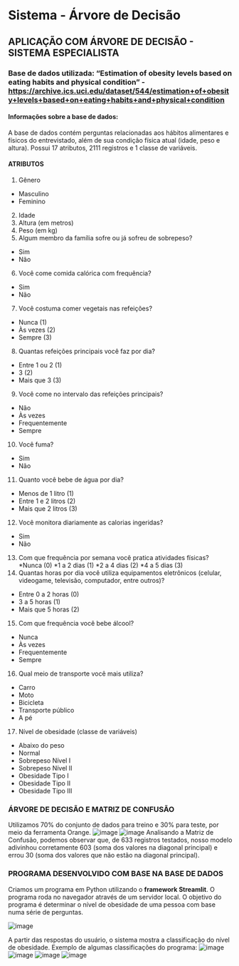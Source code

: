 # Sistema - Árvore de Decisão
## APLICAÇÃO COM ÁRVORE DE DECISÃO - SISTEMA ESPECIALISTA 

### Base de dados utilizada: “Estimation of obesity levels based on eating habits and physical condition” - https://archive.ics.uci.edu/dataset/544/estimation+of+obesity+levels+based+on+eating+habits+and+physical+condition 



#### Informações sobre a base de dados:
A base de dados contém perguntas relacionadas aos hábitos alimentares e físicos do entrevistado, além de sua condição física atual (idade, peso e altura). 
Possui 17 atributos, 2111 registros e 1 classe de variáveis. 

#### ATRIBUTOS

1. Gênero 
  *	Masculino
  *	Feminino
2. Idade
3.	Altura (em metros)
4.	Peso (em kg)
5.	Algum membro da família sofre ou já sofreu de sobrepeso?
  *	Sim
  *	Não
6.	Você come comida calórica com frequência?
  *	Sim
  *	Não
7.	Você costuma comer vegetais nas refeições?
  *	Nunca (1)
  *	Às vezes (2)
  *	Sempre (3)
8.	Quantas refeições principais você faz por dia?
  *	Entre 1 ou 2 (1)
  *	3 (2)
  *	Mais que 3 (3)
9.	Você come no intervalo das refeições principais?
  *	Não 
  *	Às vezes
  *	Frequentemente
  *	Sempre
10.	 Você fuma?
  *	Sim
  *	Não
11.	Quanto você bebe de água por dia?
  *	Menos de 1 litro (1)
  *	Entre 1 e 2 litros (2)
  *	Mais que 2 litros (3)
12.	Você monitora diariamente as calorias ingeridas?
  *	Sim
  *	Não
13.	Com que frequência por semana você pratica atividades físicas?
   	*Nunca (0)
   	*1 a 2 dias (1)
   	*2 a 4 dias (2)
   	*4 a 5 dias (3)
14.	Quantas horas por dia você utiliza equipamentos eletrônicos (celular, videogame, televisão, computador, entre outros)?
  *	Entre 0 a 2 horas (0)
  *	3 a 5 horas (1)
  *	Mais que 5 horas (2)
15.	Com que frequência você bebe álcool?
  *	Nunca
  *	Às vezes
  *	Frequentemente
  *	Sempre
16.	Qual meio de transporte você mais utiliza?
  *	Carro
  *	Moto
  *	Bicicleta
  *	Transporte público
  *	A pé
17.	Nível de obesidade (classe de variáveis)
  *	Abaixo do peso
  *	Normal 
  *	Sobrepeso Nível I
  *	Sobrepeso Nível II
  *	Obesidade Tipo I 
  *	Obesidade Tipo II
  *	Obesidade Tipo III 


### ÁRVORE DE DECISÃO E MATRIZ DE CONFUSÃO
Utilizamos 70% do conjunto de dados para treino e 30% para teste, por meio da ferramenta Orange.
![image](https://github.com/liviagomes30/SistemaArvoredeDecisao/assets/97247583/3e78e59f-38fd-47ad-8018-a0f6f3e3e669)
![image](https://github.com/liviagomes30/SistemaArvoredeDecisao/assets/97247583/cfb2a581-46ca-4549-8141-04c634d4338e)
Analisando a Matriz de Confusão, podemos observar que, de 633 registros testados, nosso modelo adivinhou corretamente 603 (soma dos valores na diagonal principal) e errou 30 (soma dos valores que não estão na diagonal principal).

### PROGRAMA DESENVOLVIDO COM BASE NA BASE DE DADOS
Criamos um programa em Python utilizando o **framework Streamlit**. O programa roda no navegador através de um servidor local.
O objetivo do programa é determinar o nível de obesidade de uma pessoa com base numa série de perguntas. 

![image](https://github.com/liviagomes30/SistemaArvoredeDecisao/assets/97247583/b4895d46-c447-42a7-b62f-8128a99fd8a9)


A partir das respostas do usuário, o sistema mostra a classificação do nível de obesidade. Exemplo de algumas classificações do programa:
![image](https://github.com/liviagomes30/SistemaArvoredeDecisao/assets/97247583/3eabfe29-610d-4bb3-b74d-c8de43080db5)
![image](https://github.com/liviagomes30/SistemaArvoredeDecisao/assets/97247583/9142878f-e794-4dcf-bda0-28d0d77014db)
![image](https://github.com/liviagomes30/SistemaArvoredeDecisao/assets/97247583/713dcecf-6e0f-46b4-8344-3bb15bd96e48)
![image](https://github.com/liviagomes30/SistemaArvoredeDecisao/assets/97247583/d70512ab-f759-4697-a53d-cf229bae4532)








